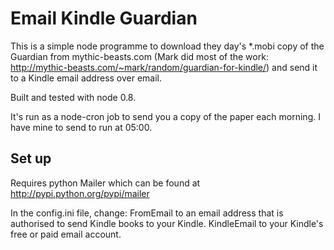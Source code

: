 # Email Kindle Guardian
This is a simple node programme to download they day's *.mobi copy of the Guardian from mythic-beasts.com (Mark did most of the work: http://mythic-beasts.com/~mark/random/guardian-for-kindle/) and send it to a Kindle email address over email.

Built and tested with node 0.8.

It's run as a node-cron job to send you a copy of the paper each morning. I have mine to send to run at 05:00.

## Set up
Requires python Mailer which can be found at http://pypi.python.org/pypi/mailer

In the config.ini file, change:
    FromEmail to an email address that is authorised to send Kindle books to your Kindle.
    KindleEmail to your Kindle's free or paid email account.
